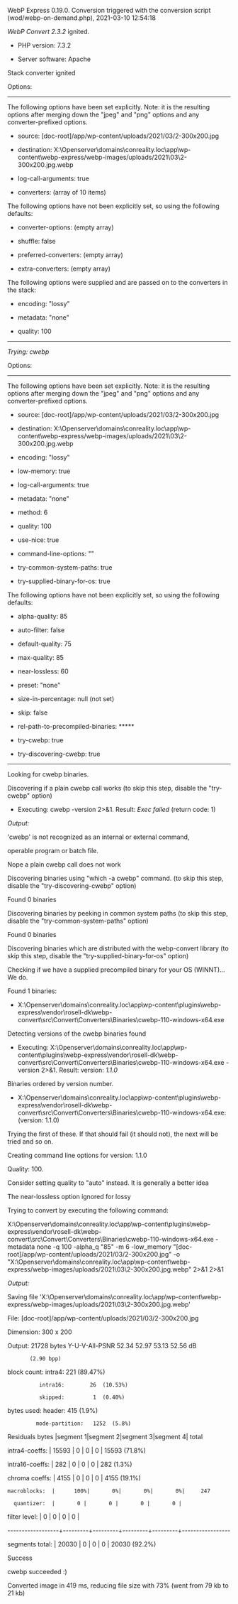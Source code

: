 WebP Express 0.19.0. Conversion triggered with the conversion script (wod/webp-on-demand.php), 2021-03-10 12:54:18

*WebP Convert 2.3.2*  ignited.
- PHP version: 7.3.2
- Server software: Apache

Stack converter ignited

Options:
------------
The following options have been set explicitly. Note: it is the resulting options after merging down the "jpeg" and "png" options and any converter-prefixed options.
- source: [doc-root]/app/wp-content/uploads/2021/03/2-300x200.jpg
- destination: X:\Openserver\domains\conreality.loc\app\wp-content\webp-express/webp-images/uploads/2021\03\2-300x200.jpg.webp
- log-call-arguments: true
- converters: (array of 10 items)

The following options have not been explicitly set, so using the following defaults:
- converter-options: (empty array)
- shuffle: false
- preferred-converters: (empty array)
- extra-converters: (empty array)

The following options were supplied and are passed on to the converters in the stack:
- encoding: "lossy"
- metadata: "none"
- quality: 100
------------


*Trying: cwebp* 

Options:
------------
The following options have been set explicitly. Note: it is the resulting options after merging down the "jpeg" and "png" options and any converter-prefixed options.
- source: [doc-root]/app/wp-content/uploads/2021/03/2-300x200.jpg
- destination: X:\Openserver\domains\conreality.loc\app\wp-content\webp-express/webp-images/uploads/2021\03\2-300x200.jpg.webp
- encoding: "lossy"
- low-memory: true
- log-call-arguments: true
- metadata: "none"
- method: 6
- quality: 100
- use-nice: true
- command-line-options: ""
- try-common-system-paths: true
- try-supplied-binary-for-os: true

The following options have not been explicitly set, so using the following defaults:
- alpha-quality: 85
- auto-filter: false
- default-quality: 75
- max-quality: 85
- near-lossless: 60
- preset: "none"
- size-in-percentage: null (not set)
- skip: false
- rel-path-to-precompiled-binaries: *****
- try-cwebp: true
- try-discovering-cwebp: true
------------

Looking for cwebp binaries.
Discovering if a plain cwebp call works (to skip this step, disable the "try-cwebp" option)
- Executing: cwebp -version 2>&1. Result: *Exec failed* (return code: 1)

*Output:* 
'cwebp' is not recognized as an internal or external command,
operable program or batch file.

Nope a plain cwebp call does not work
Discovering binaries using "which -a cwebp" command. (to skip this step, disable the "try-discovering-cwebp" option)
Found 0 binaries
Discovering binaries by peeking in common system paths (to skip this step, disable the "try-common-system-paths" option)
Found 0 binaries
Discovering binaries which are distributed with the webp-convert library (to skip this step, disable the "try-supplied-binary-for-os" option)
Checking if we have a supplied precompiled binary for your OS (WINNT)... We do.
Found 1 binaries: 
- X:\Openserver\domains\conreality.loc\app\wp-content\plugins\webp-express\vendor\rosell-dk\webp-convert\src\Convert\Converters\Binaries\cwebp-110-windows-x64.exe
Detecting versions of the cwebp binaries found
- Executing: X:\Openserver\domains\conreality.loc\app\wp-content\plugins\webp-express\vendor\rosell-dk\webp-convert\src\Convert\Converters\Binaries\cwebp-110-windows-x64.exe -version 2>&1. Result: version: *1.1.0*
Binaries ordered by version number.
- X:\Openserver\domains\conreality.loc\app\wp-content\plugins\webp-express\vendor\rosell-dk\webp-convert\src\Convert\Converters\Binaries\cwebp-110-windows-x64.exe: (version: 1.1.0)
Trying the first of these. If that should fail (it should not), the next will be tried and so on.
Creating command line options for version: 1.1.0
Quality: 100. 
Consider setting quality to "auto" instead. It is generally a better idea
The near-lossless option ignored for lossy
Trying to convert by executing the following command:
X:\Openserver\domains\conreality.loc\app\wp-content\plugins\webp-express\vendor\rosell-dk\webp-convert\src\Convert\Converters\Binaries\cwebp-110-windows-x64.exe -metadata none -q 100 -alpha_q "85" -m 6 -low_memory "[doc-root]/app/wp-content/uploads/2021/03/2-300x200.jpg" -o "X:\Openserver\domains\conreality.loc\app\wp-content\webp-express/webp-images/uploads/2021\03\2-300x200.jpg.webp" 2>&1 2>&1

*Output:* 
Saving file 'X:\Openserver\domains\conreality.loc\app\wp-content\webp-express/webp-images/uploads/2021\03\2-300x200.jpg.webp'
File:      [doc-root]/app/wp-content/uploads/2021/03/2-300x200.jpg
Dimension: 300 x 200
Output:    21728 bytes Y-U-V-All-PSNR 52.34 52.97 53.13   52.56 dB
           (2.90 bpp)
block count:  intra4:        221  (89.47%)
              intra16:        26  (10.53%)
              skipped:         1  (0.40%)
bytes used:  header:            415  (1.9%)
             mode-partition:   1252  (5.8%)
 Residuals bytes  |segment 1|segment 2|segment 3|segment 4|  total
  intra4-coeffs:  |   15593 |       0 |       0 |       0 |   15593  (71.8%)
 intra16-coeffs:  |     282 |       0 |       0 |       0 |     282  (1.3%)
  chroma coeffs:  |    4155 |       0 |       0 |       0 |    4155  (19.1%)
    macroblocks:  |      100%|       0%|       0%|       0%|     247
      quantizer:  |       0 |       0 |       0 |       0 |
   filter level:  |       0 |       0 |       0 |       0 |
------------------+---------+---------+---------+---------+-----------------
 segments total:  |   20030 |       0 |       0 |       0 |   20030  (92.2%)

Success
cwebp succeeded :)

Converted image in 419 ms, reducing file size with 73% (went from 79 kb to 21 kb)

